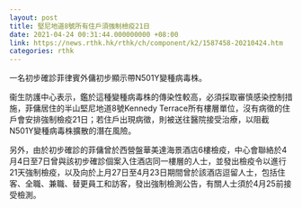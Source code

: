 ```yaml
---
layout: post
title: 堅尼地道8號所有住戶須強制檢疫21日
date: 2021-04-24 00:31:44.000000000 +08:00
link: https://news.rthk.hk/rthk/ch/component/k2/1587458-20210424.htm
categories: rthk
---
```


一名初步確診菲律賓外傭初步顯示帶N501Y變種病毒株。

衞生防護中心表示，鑑於這種變種病毒株的傳染性較高，必須採取審慎感染控制措施，菲傭居住的半山堅尼地道8號Kennedy Terrace所有樓層單位，沒有病徵的住戶會安排強制檢疫21日；若住戶出現病徵，則被送往醫院接受治療，以阻截N501Y變種病毒株擴散的潛在風險。

另外，由於初步確診的菲傭曾於西營盤華美達海景酒店6樓檢疫，中心會聯絡於4月4日至7日曾與該初步確診個案入住酒店同一樓層的人士，並發出檢疫令以進行21天強制檢疫，以及向於上月27日至4月23日期間曾於該酒店逗留人士，包括住客、全職、兼職、替更員工和訪客，發出強制檢測公告，有關人士須於4月25前接受檢測。
